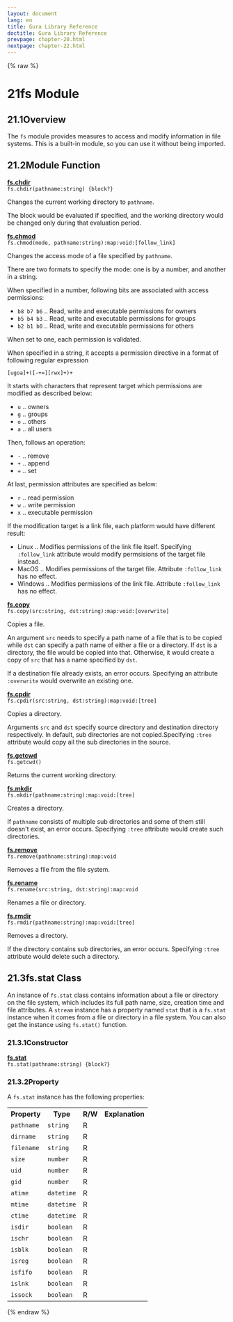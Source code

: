 ```yaml
---
layout: document
lang: en
title: Gura Library Reference
doctitle: Gura Library Reference
prevpage: chapter-20.html
nextpage: chapter-22.html
---
```

{% raw %}
<h1><span class="caption-index-1">21</span><a name="anchor-21"></a>fs Module</h1>
<h2><span class="caption-index-2">21.1</span><a name="anchor-21-1"></a>Overview</h2>
<p>
The <code class="highlighter-rouge">fs</code> module provides measures to access and modify information in file systems. This is a built-in module, so you can use it without being imported.
</p>
<h2><span class="caption-index-2">21.2</span><a name="anchor-21-2"></a>Module Function</h2>
<p>
<div><strong style="text-decoration:underline">fs.chdir</strong></div>
<div style="margin-bottom:1em"><code>fs.chdir(pathname:string) {block?}</code></div>
Changes the current working directory to <code class="highlighter-rouge">pathname</code>.
</p>
<p>
The block would be evaluated if specified, and the working directory would be changed only during that evaluation period.
</p>
<p>
<div><strong style="text-decoration:underline">fs.chmod</strong></div>
<div style="margin-bottom:1em"><code>fs.chmod(mode, pathname:string):map:void:[follow_link]</code></div>
Changes the access mode of a file specified by <code class="highlighter-rouge">pathname</code>.
</p>
<p>
There are two formats to specify the mode: one is by a number, and another in a string.
</p>
<p>
When specified in a number, following bits are associated with access permissions:
</p>
<ul>
<li><code class="highlighter-rouge">b8 b7 b6</code> .. Read, write and executable permissions for owners</li>
<li><code class="highlighter-rouge">b5 b4 b3</code> .. Read, write and executable permissions for groups</li>
<li><code class="highlighter-rouge">b2 b1 b0</code> .. Read, write and executable permissions for others</li>
</ul>
<p>
When set to one, each permission is validated.
</p>
<p>
When specified in a string, it accepts a permission directive in a format of following regular expression
</p>
<pre class="highlight"><code>[ugoa]+([-+=][rwx]+)+
</code></pre>
<p>
It starts with characters that represent target which permissions are modified as described below:
</p>
<ul>
<li><code class="highlighter-rouge">u</code> .. owners</li>
<li><code class="highlighter-rouge">g</code> .. groups</li>
<li><code class="highlighter-rouge">o</code> .. others</li>
<li><code class="highlighter-rouge">a</code> .. all users</li>
</ul>
<p>
Then, follows an operation:
</p>
<ul>
<li><code class="highlighter-rouge">-</code> .. remove</li>
<li><code class="highlighter-rouge">+</code> .. append</li>
<li><code class="highlighter-rouge">=</code> .. set</li>
</ul>
<p>
At last, permission attributes are specified as below:
</p>
<ul>
<li><code class="highlighter-rouge">r</code> .. read permission</li>
<li><code class="highlighter-rouge">w</code> .. write permission</li>
<li><code class="highlighter-rouge">x</code> .. executable permission</li>
</ul>
<p>
If the modification target is a link file, each platform would have different result:
</p>
<ul>
<li>Linux .. Modifies permissions of the link file itself. Specifying <code class="highlighter-rouge">:follow_link</code> attribute would modify permsisions of the target file instead.</li>
<li>MacOS .. Modifies permissions of the target file. Attribute <code class="highlighter-rouge">:follow_link</code> has no effect.</li>
<li>Windows .. Modifies permissions of the link file. Attribute <code class="highlighter-rouge">:follow_link</code> has no effect.</li>
</ul>
<p>
<div><strong style="text-decoration:underline">fs.copy</strong></div>
<div style="margin-bottom:1em"><code>fs.copy(src:string, dst:string):map:void:[overwrite]</code></div>
Copies a file.
</p>
<p>
An argument <code class="highlighter-rouge">src</code> needs to specify a path name of a file that is to be copied while <code class="highlighter-rouge">dst</code> can specify a path name of either a file or a directory. If <code class="highlighter-rouge">dst</code> is a directory, the file would be copied into that. Otherwise, it would create a copy of <code class="highlighter-rouge">src</code> that has a name specified by <code class="highlighter-rouge">dst</code>.
</p>
<p>
If a destination file already exists, an error occurs. Specifying an attribute <code class="highlighter-rouge">:overwrite</code> would overwrite an existing one.
</p>
<p>
<div><strong style="text-decoration:underline">fs.cpdir</strong></div>
<div style="margin-bottom:1em"><code>fs.cpdir(src:string, dst:string):map:void:[tree]</code></div>
Copies a directory.
</p>
<p>
Arguments <code class="highlighter-rouge">src</code> and <code class="highlighter-rouge">dst</code> specify source directory and destination directory respectively. In default, sub directories are not copied.Specifying <code class="highlighter-rouge">:tree</code> attribute would copy all the sub directories in the source.
</p>
<p>
<div><strong style="text-decoration:underline">fs.getcwd</strong></div>
<div style="margin-bottom:1em"><code>fs.getcwd()</code></div>
Returns the current working directory.
</p>
<p>
<div><strong style="text-decoration:underline">fs.mkdir</strong></div>
<div style="margin-bottom:1em"><code>fs.mkdir(pathname:string):map:void:[tree]</code></div>
Creates a directory.
</p>
<p>
If <code class="highlighter-rouge">pathname</code> consists of multiple sub directories and some of them still doesn't exist, an error occurs. Specifying <code class="highlighter-rouge">:tree</code> attribute would create such directories.
</p>
<p>
<div><strong style="text-decoration:underline">fs.remove</strong></div>
<div style="margin-bottom:1em"><code>fs.remove(pathname:string):map:void</code></div>
Removes a file from the file system.
</p>
<p>
<div><strong style="text-decoration:underline">fs.rename</strong></div>
<div style="margin-bottom:1em"><code>fs.rename(src:string, dst:string):map:void</code></div>
Renames a file or directory.
</p>
<p>
<div><strong style="text-decoration:underline">fs.rmdir</strong></div>
<div style="margin-bottom:1em"><code>fs.rmdir(pathname:string):map:void:[tree]</code></div>
Removes a directory.
</p>
<p>
If the directory contains sub directories, an error occurs. Specifying <code class="highlighter-rouge">:tree</code> attribute would delete such a directory.
</p>
<h2><span class="caption-index-2">21.3</span><a name="anchor-21-3"></a>fs.stat Class</h2>
<p>
An instance of <code class="highlighter-rouge">fs.stat</code> class contains information about a file or directory on the file system, which includes its full path name, size, creation time and file attributes. A <code class="highlighter-rouge">stream</code> instance has a property named <code class="highlighter-rouge">stat</code> that is a <code class="highlighter-rouge">fs.stat</code> instance when it comes from a file or directory in a file system. You can also get the instance using <code class="highlighter-rouge">fs.stat()</code> function.
</p>
<h3><span class="caption-index-3">21.3.1</span><a name="anchor-21-3-1"></a>Constructor</h3>
<p>
<div><strong style="text-decoration:underline">fs.stat</strong></div>
<div style="margin-bottom:1em"><code>fs.stat(pathname:string) {block?}</code></div>

</p>
<h3><span class="caption-index-3">21.3.2</span><a name="anchor-21-3-2"></a>Property</h3>
<p>
A <code class="highlighter-rouge">fs.stat</code> instance has the following properties:
</p>
<p>
<table class="table">
<tr>
<th>
Property</th>
<th>
Type</th>
<th>
R/W</th>
<th>
Explanation</th>
</tr>


<tr>
<td>
<code>pathname</code></td>
<td>
<code>string</code></td>
<td>
R</td>

<td>
</td>
</tr>


<tr>
<td>
<code>dirname</code></td>
<td>
<code>string</code></td>
<td>
R</td>

<td>
</td>
</tr>


<tr>
<td>
<code>filename</code></td>
<td>
<code>string</code></td>
<td>
R</td>

<td>
</td>
</tr>


<tr>
<td>
<code>size</code></td>
<td>
<code>number</code></td>
<td>
R</td>

<td>
</td>
</tr>


<tr>
<td>
<code>uid</code></td>
<td>
<code>number</code></td>
<td>
R</td>

<td>
</td>
</tr>


<tr>
<td>
<code>gid</code></td>
<td>
<code>number</code></td>
<td>
R</td>

<td>
</td>
</tr>


<tr>
<td>
<code>atime</code></td>
<td>
<code>datetime</code></td>
<td>
R</td>

<td>
</td>
</tr>


<tr>
<td>
<code>mtime</code></td>
<td>
<code>datetime</code></td>
<td>
R</td>

<td>
</td>
</tr>


<tr>
<td>
<code>ctime</code></td>
<td>
<code>datetime</code></td>
<td>
R</td>

<td>
</td>
</tr>


<tr>
<td>
<code>isdir</code></td>
<td>
<code>boolean</code></td>
<td>
R</td>

<td>
</td>
</tr>


<tr>
<td>
<code>ischr</code></td>
<td>
<code>boolean</code></td>
<td>
R</td>

<td>
</td>
</tr>


<tr>
<td>
<code>isblk</code></td>
<td>
<code>boolean</code></td>
<td>
R</td>

<td>
</td>
</tr>


<tr>
<td>
<code>isreg</code></td>
<td>
<code>boolean</code></td>
<td>
R</td>

<td>
</td>
</tr>


<tr>
<td>
<code>isfifo</code></td>
<td>
<code>boolean</code></td>
<td>
R</td>

<td>
</td>
</tr>


<tr>
<td>
<code>islnk</code></td>
<td>
<code>boolean</code></td>
<td>
R</td>

<td>
</td>
</tr>


<tr>
<td>
<code>issock</code></td>
<td>
<code>boolean</code></td>
<td>
R</td>

<td>
</td>
</tr>


</table>

</p>
<p />

{% endraw %}
